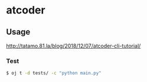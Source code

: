 # atcoder

## Usage

http://tatamo.81.la/blog/2018/12/07/atcoder-cli-tutorial/

### Test

```sh
$ oj t -d tests/ -c "python main.py"
```
